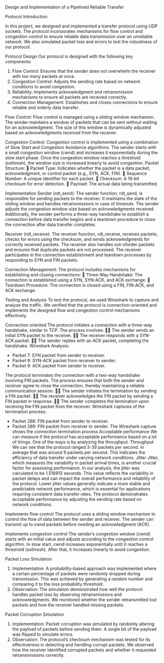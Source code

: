 Design and Implementation of a Pipelined Reliable Transfer

Protocol
Introduction

In this project, we designed and implemented a transfer protocol using UDP sockets. The protocol incorporates mechanisms for flow control and congestion control to ensure reliable data transmission over an unreliable network. We also simulated packet loss and errors to test the robustness of our protocol.

Protocol Design
Our protocol is designed with the following key components:
1. Flow Control: Ensures that the sender does not overwhelm the receiver with too
many packets at once.
2. Congestion Control: Adjusts the sending rate based on network conditions to avoid
congestion.
3. Reliability: Implements acknowledgment and retransmission mechanisms to ensure
all packets are received correctly.
4. Connection Management: Establishes and closes connections to ensure reliable and
orderly data transfer.

Flow Control:
Flow control is managed using a sliding window mechanism. The sender maintains a window of packets that can be sent without waiting for an acknowledgment. The size of this window is dynamically adjusted based on acknowledgments received from the receiver.

Congestion Control:
Congestion control is implemented using a combination of Slow Start and Congestion
Avoidance algorithms. The sender starts with a small congestion window (cwnd) and
increases it exponentially during the slow start phase. Once the congestion window reaches a threshold (ssthresh), the window size is increased linearly to avoid congestion.
Packet Structure:
 Packet Type: Indicates whether the packet is a data packet, acknowledgment, or
control packet (e.g., SYN, ACK, FIN).
 Sequence Number: A unique identifier for each packet.
 Checksum: A 16-bit checksum for error detection.
 Payload: The actual data being transmitted.

Implementation
Sender (rdt_send):
The sender function, rdt_send, is responsible for sending packets to the receiver. It maintains the state of the sliding window and handles retransmissions in case of timeouts. The sender adjusts the congestion window size based on acknowledgments received. Additionally, the sender performs a three-way handshake to establish a connection before data transfer begins and a teardown procedure to close the connection after data transfer completes. 

Receiver (rdt_receive):
The receiver function, rdt_receive, receives packets, checks for errors using the checksum, and sends acknowledgments for correctly received packets. The receiver also handles out-oforder packets and ensures that duplicate packets are not processed. The receiver participates in the connection establishment and teardown processes by responding to SYN and FIN packets.

Connection Management:
The protocol includes mechanisms for establishing and closing connections:
 Three-Way Handshake: The connection is established using a SYN, SYN-ACK,
and ACK exchange.
 Teardown Procedure: The connection is closed using a FIN, FIN-ACK, and ACK
exchange.

Testing and Analysis
To test the protocol, we used Wireshark to capture and analyze the traffic. We verified that the protocol is connection-oriented and implements the designed flow and congestion control mechanisms effectively.

Connection oriented
The protocol initiates a connection with a three-way handshake, similar to TCP. The process involves:
 The sender sends an initial SYN packet to the receiver.
 The receiver responds with a SYN-ACK packet.
 The sender replies with an ACK packet, completing the handshake.
Wireshark Analysis:
- Packet 7: SYN packet from sender to receiver.
- Packet 8: SYN-ACK packet from receiver to sender.
- Packet 9: ACK packet from sender to receiver.

The protocol terminates the connection with a two-way handshake involving FIN packets.
The process ensures that both the sender and receiver agree to close the connection, thereby maintaining a reliable communication session.
 The sender initiates the termination by sending a FIN packet.
 The receiver acknowledges the FIN packet by sending a FIN packet in response.
 The sender completes the termination upon receiving the FIN packet from the
receiver.
Wireshark captures of the termination process:
- Packet 288: FIN packet from sender to receiver.
- Packet 289: FIN packet from receiver to sender.
The Wireshark capture shows the connection termination process
Acceptable performance
We can measure if the protocol has acceptable performance based on a lot of things. One of the ways is by analyzing the throughput.
Throughput
We can see that the protocol ranged 3-39 packets per second. In average that was around 9 packets per second. This indicates the efficiency of data transfer under varying network conditions.
Jitter
Jitter, which measures the variability in packet arrival times, is another crucial factor for assessing performance. In our analysis, the jitter was calculated to be 1.516912 seconds. This value reflects the variability in packet delays and can impact the overall performance and reliability of the protocol. Lower jitter values generally indicate a more stable and predictable network performance, which is essential for applications requiring consistent data transfer rates.
The protocol demonstrates acceptable performance by adjusting the sending rate based on network conditions.

Implements flow control
The protocol uses a sliding window mechanism to control the flow of data between the sender and receiver. The sender can transmit up to cwnd packets before needing an acknowledgment (ACK).

Implements congestion control
The sender’s congestion window (cwnd) starts with an initial value and adjusts according to the congestion control algorithm. In slow start, cwnd increases exponentially until it reaches a threshold (ssthresh). After that, it increases linearly to avoid congestion.

Packet Loss Simulation
1. Implementation: A probability-based approach was implemented where a certain
percentage of packets were randomly dropped during transmission. This was
achieved by generating a random number and comparing it to the loss probability
threshold.
2. Observation: The simulation demonstrated how well the protocol handles packet loss
by observing retransmissions and acknowledgments. We monitored whether the
sender retransmitted lost packets and how the receiver handled missing packets.

Packet Corruption Simulation
1. Implementation: Packet corruption was simulated by randomly altering the payload
of packets before sending them. A single bit of the payload was flipped to simulate
errors.
2. Observation: The protocol’s checksum mechanism was tested for its effectiveness in
detecting and handling corrupt packets. We observed how the receiver identified
corrupted packets and whether it requested retransmissions correctly.